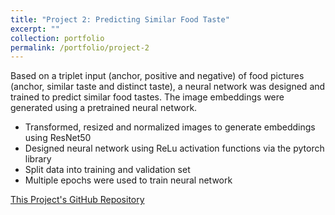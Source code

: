 ```yaml
---
title: "Project 2: Predicting Similar Food Taste"
excerpt: ""
collection: portfolio
permalink: /portfolio/project-2
---
```


Based on a triplet input (anchor, positive and negative) of food pictures (anchor, similar taste and
distinct taste), a neural network was designed and trained to predict similar food tastes.
The image embeddings were generated using a pretrained neural network.

* Transformed, resized and normalized images to generate embeddings using ResNet50
* Designed neural network using ReLu activation functions via the pytorch library
* Split data into training and validation set
* Multiple epochs were used to train neural network

[This Project's GitHub Repository]()

